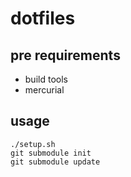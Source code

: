 # dotfiles

## pre requirements

- build tools
- mercurial

## usage

    ./setup.sh
    git submodule init
    git submodule update
